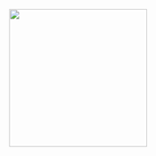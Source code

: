 <img src="https://user-images.githubusercontent.com/109806160/180463722-0a04f0ba-fb8b-45e0-8099-a78a8cc6fdf3.jpg" width="250" height="250" />
